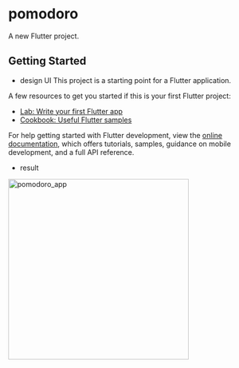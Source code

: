 # pomodoro

A new Flutter project.

## Getting Started
+ design UI
This project is a starting point for a Flutter application.

A few resources to get you started if this is your first Flutter project:

- [Lab: Write your first Flutter app](https://docs.flutter.dev/get-started/codelab)
- [Cookbook: Useful Flutter samples](https://docs.flutter.dev/cookbook)

For help getting started with Flutter development, view the
[online documentation](https://docs.flutter.dev/), which offers tutorials,
samples, guidance on mobile development, and a full API reference.
  + result

<img width="362" alt="pomodoro_app" src="https://github.com/yeschan119/mini-projects/assets/83147205/04a88667-3707-4304-bf6d-1f1452618d60">
